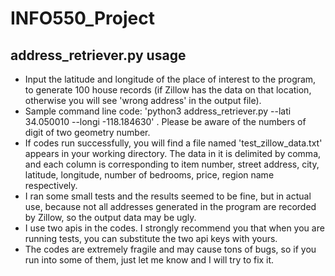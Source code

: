 # INFO550_Project
## address_retriever.py usage
- Input the latitude and longitude of the place of interest to the program, to generate 100 house records (if Zillow has the data on that location, otherwise you will see 'wrong address' in the output file). 
- Sample command line code: 'python3 address_retriever.py --lati 34.050010 --longi -118.184630' . Please be aware of the numbers of digit of two geometry number.
- If codes run successfully, you will find a file named 'test_zillow_data.txt' appears in your working directory. The data in it is delimited by comma, and each column is corresponding to item number, street address, city, latitude, longitude, number of bedrooms, price, region name respectively.
- I ran some small tests and the results seemed to be fine, but in actual use, because not all addresses generated in the program are recorded by Zillow, so the output data may be ugly.
- I use two apis in the codes. I strongly recommend you that when you are running tests, you can substitute the two api keys with yours.
- The codes are extremely fragile and may cause tons of bugs, so if you run into some of them, just let me know and I will try to fix it.
